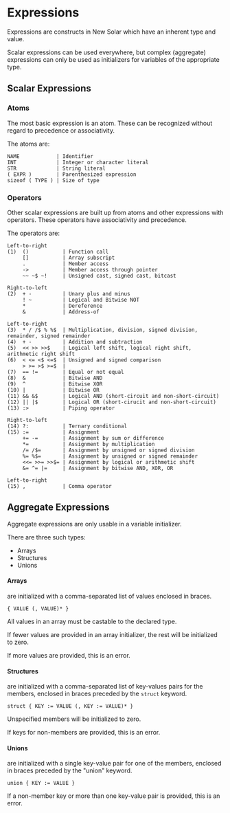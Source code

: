 # Expressions #
Expressions are constructs in New Solar which have an inherent type and value.

Scalar expressions can be used everywhere, but complex (aggregate) expressions can only be used as initializers for variables of the appropriate type.

## Scalar Expressions ##

### Atoms ###
The most basic expression is an atom. These can be recognized without regard to precedence or associativity.

The atoms are:
```
NAME            | Identifier
INT             | Integer or character literal
STR             | String literal
( EXPR )        | Parenthesized expression
sizeof ( TYPE ) | Size of type
```

### Operators ###
Other scalar expressions are built up from atoms and other expressions with operators. These operators have associativity and precedence.

The operators are:
```
Left-to-right
(1)  ()           | Function call
     []           | Array subscript
     .            | Member access
     ->           | Member access through pointer
     ~~ ~$ ~!     | Unsigned cast, signed cast, bitcast

Right-to-left
(2)  + -          | Unary plus and minus
     ! ~          | Logical and Bitwise NOT
     *            | Dereference
     &            | Address-of

Left-to-right
(3)  * / /$ % %$  | Multiplication, division, signed division, remainder, signed remainder
(4)  + -          | Addition and subtraction
(5)  << >> >>$    | Logical left shift, logical right shift, arithmetic right shift
(6)  < <= <$ <=$  | Unsigned and signed comparison
     > >= >$ >=$  |
(7)  == !=        | Equal or not equal
(8)  &            | Bitwise AND
(9)  ^            | Bitwise XOR
(10) |            | Bitwise OR
(11) && &$        | Logical AND (short-circuit and non-short-circuit)
(12) || |$        | Logical OR (short-cirucit and non-short-circuit)
(13) :>           | Piping operator

Right-to-left
(14) ?:           | Ternary conditional
(15) :=           | Assignment
     += -=        | Assignment by sum or difference
     *=           | Assignment by multiplication
     /= /$=       | Assignment by unsigned or signed division
     %= %$=       | Assignment by unsigned or signed remainder
     <<= >>= >>$= | Assignment by logical or arithmetic shift
     &= ^= |=     | Assignment by bitwise AND, XOR, OR

Left-to-right
(15) ,            | Comma operator
```

## Aggregate Expressions ##

Aggregate expressions are only usable in a variable initializer.

There are three such types:
- Arrays
- Structures
- Unions

#### Arrays ####
are initialized with a comma-separated list of values enclosed in braces.

```
{ VALUE (, VALUE)* }
```

All values in an array must be castable to the declared type.

If fewer values are provided in an array initializer, the rest will be initialized to zero.

If more values are provided, this is an error.

#### Structures ####
are initialized with a comma-separated list of key-values pairs for the members, enclosed in braces preceded by the `struct` keyword.

```
struct { KEY := VALUE (, KEY := VALUE)* }
```

Unspecified members will be initialized to zero.

If keys for non-members are provided, this is an error.

#### Unions ####
are initialized with a single key-value pair for one of the members, enclosed in braces preceded by the "union" keyword.

```
union { KEY := VALUE }
```

If a non-member key or more than one key-value pair is provided, this is an error.